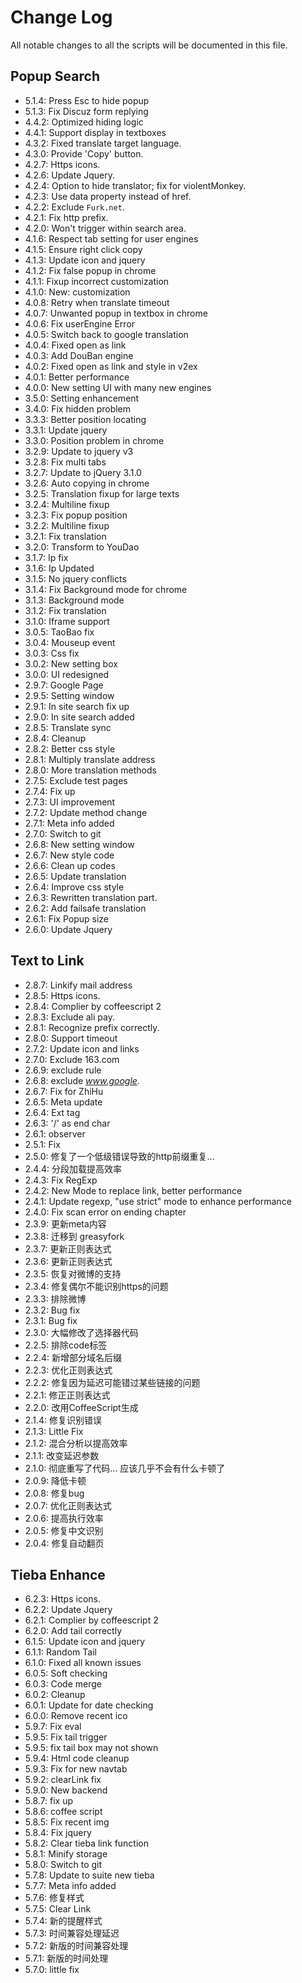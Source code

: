 # Change Log

All notable changes to all the scripts will be documented in this file.

## Popup Search

* 5.1.4: Press Esc to hide popup
* 5.1.3: Fix Discuz form replying
* 4.4.2: Optimized hiding logic
* 4.4.1: Support display in textboxes
* 4.3.2: Fixed translate target language.
* 4.3.0: Provide 'Copy' button.
* 4.2.7: Https icons.
* 4.2.6: Update Jquery.
* 4.2.4: Option to hide translator; fix for violentMonkey.
* 4.2.3: Use data property instead of href.
* 4.2.2: Exclude `Furk.net`.
* 4.2.1: Fix http prefix.
* 4.2.0: Won't trigger within search area.
* 4.1.6: Respect tab setting for user engines
* 4.1.5: Ensure right click copy
* 4.1.3: Update icon and jquery
* 4.1.2: Fix false popup in chrome
* 4.1.1: Fixup incorrect customization
* 4.1.0: New: customization
* 4.0.8: Retry when translate timeout
* 4.0.7: Unwanted popup in textbox in chrome
* 4.0.6: Fix userEngine Error
* 4.0.5: Switch back to google translation
* 4.0.4: Fixed open as link
* 4.0.3: Add DouBan engine
* 4.0.2: Fixed open as link and style in v2ex
* 4.0.1: Better performance
* 4.0.0: New setting UI with many new engines
* 3.5.0: Setting enhancement
* 3.4.0: Fix hidden problem
* 3.3.3: Better position locating
* 3.3.1: Update jquery
* 3.3.0: Position problem in chrome
* 3.2.9: Update to jquery v3
* 3.2.8: Fix multi tabs
* 3.2.7: Update to jQuery 3.1.0
* 3.2.6: Auto copying in chrome
* 3.2.5: Translation fixup for large texts
* 3.2.4: Multiline fixup
* 3.2.3: Fix popup position
* 3.2.2: Multiline fixup
* 3.2.1: Fix translation
* 3.2.0: Transform to YouDao
* 3.1.7: Ip fix
* 3.1.6: Ip Updated
* 3.1.5: No jquery conflicts
* 3.1.4: Fix Background mode for chrome
* 3.1.3: Background mode
* 3.1.2: Fix translation
* 3.1.0: Iframe support
* 3.0.5: TaoBao fix
* 3.0.4: Mouseup event
* 3.0.3: Css fix
* 3.0.2: New setting box
* 3.0.0: UI redesigned
* 2.9.7: Google Page
* 2.9.5: Setting window
* 2.9.1: In site search fix up
* 2.9.0: In site search added
* 2.8.5: Translate sync
* 2.8.4: Cleanup
* 2.8.2: Better css style
* 2.8.1: Multiply translate address
* 2.8.0: More translation methods
* 2.7.5: Exclude test pages
* 2.7.4: Fix up
* 2.7.3: UI improvement
* 2.7.2: Update method change
* 2.7.1: Meta info added
* 2.7.0: Switch to git
* 2.6.8: New setting window
* 2.6.7: New style code
* 2.6.6: Clean up codes
* 2.6.5: Update translation
* 2.6.4: Improve css style
* 2.6.3: Rewritten translation part.
* 2.6.2: Add failsafe translation
* 2.6.1: Fix Popup size
* 2.6.0: Update Jquery

## Text to Link

* 2.8.7: Linkify mail address
* 2.8.5: Https icons.
* 2.8.4: Complier by coffeescript 2
* 2.8.3: Exclude ali pay.
* 2.8.1: Recognize prefix correctly.
* 2.8.0: Support timeout
* 2.7.2: Update icon and links
* 2.7.0: Exclude 163.com
* 2.6.9: exclude rule
* 2.6.8: exclude *www.google.*
* 2.6.7: Fix for ZhiHu
* 2.6.5: Meta update
* 2.6.4: Ext tag
* 2.6.3: '/' as end char
* 2.6.1: observer
* 2.5.1: Fix
* 2.5.0: 修复了一个低级错误导致的http前缀重复...
* 2.4.4: 分段加载提高效率
* 2.4.3: Fix RegExp
* 2.4.2: New Mode to replace link, better performance
* 2.4.1: Update regexp, "use strict" mode to enhance performance
* 2.4.0: Fix scan error on ending chapter
* 2.3.9: 更新meta内容
* 2.3.8: 迁移到 greasyfork
* 2.3.7: 更新正则表达式
* 2.3.6: 更新正则表达式
* 2.3.5: 恢复对微博的支持
* 2.3.4: 修复偶尔不能识别https的问题
* 2.3.3: 排除微博
* 2.3.2: Bug fix
* 2.3.1: Bug fix
* 2.3.0: 大幅修改了选择器代码
* 2.2.5: 排除code标签
* 2.2.4: 新增部分域名后缀
* 2.2.3: 优化正则表达式
* 2.2.2: 修复因为延迟可能错过某些链接的问题
* 2.2.1: 修正正则表达式
* 2.2.0: 改用CoffeeScript生成
* 2.1.4: 修复识别错误
* 2.1.3: Little Fix
* 2.1.2: 混合分析以提高效率
* 2.1.1: 改变延迟参数
* 2.1.0: 彻底重写了代码... 应该几乎不会有什么卡顿了
* 2.0.9: 降低卡顿
* 2.0.8: 修复bug
* 2.0.7: 优化正则表达式
* 2.0.6: 提高执行效率
* 2.0.5: 修复中文识别
* 2.0.4: 修复自动翻页

## Tieba Enhance

* 6.2.3: Https icons.
* 6.2.2: Update Jquery
* 6.2.1: Complier by coffeescript 2
* 6.2.0: Add tail correctly
* 6.1.5: Update icon and jquery
* 6.1.1: Random Tail
* 6.1.0: Fixed all known issues
* 6.0.5: Soft checking
* 6.0.3: Code merge
* 6.0.2: Cleanup
* 6.0.1: Update for date checking
* 6.0.0: Remove recent ico
* 5.9.7: Fix eval
* 5.9.5: Fix tail trigger
* 5.9.5: fix tail box may not shown
* 5.9.4: Html code cleanup
* 5.9.3: Fix for new navtab
* 5.9.2: clearLink fix
* 5.9.0: New backend
* 5.8.7: fix up
* 5.8.6: coffee script
* 5.8.5: Fix recent img
* 5.8.4: Fix jquery
* 5.8.2: Clear tieba link function
* 5.8.1: Minify storage
* 5.8.0: Switch to git
* 5.7.8: Update to suite new tieba
* 5.7.7: Meta info added
* 5.7.6: 修复样式
* 5.7.5: Clear Link
* 5.7.4: 新的提醒样式
* 5.7.3: 时间兼容处理延迟
* 5.7.2: 新版的时间兼容处理
* 5.7.1: 新版的时间处理
* 5.7.0: little fix

